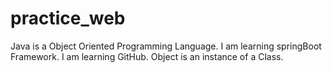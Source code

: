 # practice_web
Java is a Object Oriented Programming Language.
I am learning  springBoot Framework.
I am learning  GitHub.
Object is an instance of a Class.
